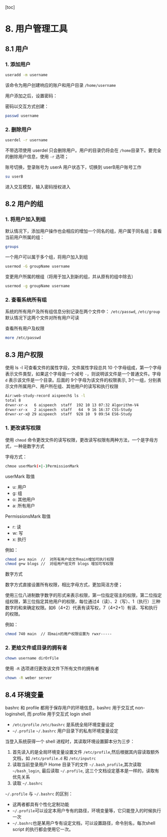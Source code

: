 [toc]

# 8. 用户管理工具

## 8.1 用户

### 1. 添加用户

```bash
useradd -m username
```

该命令为用户创建响应的账户和用户目录 `/home/username`

用户添加之后，设置密码：

密码以交互方式创建：

```bash
passwd username
```

### 2. 删除用户

```bash
userdel -r username
```

不带选项使用 userdel 只会删除用户。用户的目录仍将会在 `/home`目录下。要完全的删除用户信息，使用 `-r` 选项；

账号切换，登录账号为 userA 用户状态下，切换到 userB用户账号工作

```bash
su userB
```

进入交互模型，输入密码授权进入

## 8.2 用户的组

### 1. 将用户加入到组

默认情况下，添加用户操作也会相应的增加一个同名的组，用户属于同名组；查看当前用户所属的组：

```bash
groups
```

一个用户可以属于多个组，将用户加入到组

```bash
usermod -G groupName username
```

变更用户所属的根组（将用于加入到新的组，并从原有的组中除去）

```bash
usermod -g groupName username
```

### 2. 查看系统所有组

系统的所有用户及所有组信息分别记录在两个文件中： `/etc/passwd`, `/etc/group` 默认情况下这两个文件对所有用户可读

查看所有用户及权限

```bash
more /etc/passwd
```

## 8.3 用户权限

使用 ls -l 可查看文件的属性字段，文件属性字段总共 10 个字母组成，第一个字母表示文件类型，如果这个字母是一个减号 `-`，则说明该文件是一个普通文件。字母 `d` 表示该文件是一个目录。后面的 9个字母为该文件的权限表示, 3个一组，分别表示文件所属用户、用户所在组、其他用户的读写和执行权限

```bash
Air:web-study-record aispeech$ ls -l
total 8
drwxr-xr-x   6 aispeech  staff  192 10 13 07:32 Algorithm-V4
drwxr-xr-x   2 aispeech  staff   64  9 16 16:37 CSS-Study
drwxr-xr-x@ 29 aispeech  staff  928 10  9 09:54 ES6-Study
```

### 1. 更改读写权限

使用 `chmod` 命令更改文件的读写权限，更改读写权限有两种方法，一个是字母方式，一种是数字方式

字母方式：

```bash
chmoe userMark(+|-)PermissionMark
```

userMark 取值

- u: 用户
- g: 组
- o: 其他用户
- a: 所有用户

PermissionsMark 取值

- r: 读
- w: 写
- x: 执行

例如：

```bash
chmod a+x main	//	对所有用户给文件main增加可执行权限
chmod g+w blogs	//	对组用户给文件 blogs 增加可写权限
```

数字方式

数字方式直接设置所有权限，相比字母方式，更加简洁方便；

使用三位八进制数字数字的形式来表示权限，第一位指定宿主的权限，第二位指定组权限，第三位指定其他用户的权限，每位通过4（读）、2（写）、1（执行）三种数字的和来确定权限。如6（4+2）代表有读写权，7（4+2+1）有读、写和执行的权限。

例如：

```bash
chmod 740 main	// 将main的用户权限设置为 rwxr-----
```

### 2. 更给文件或目录的拥有者

```bash
chown username dirOrFile
```

使用 `-R` 选项递归更改该文件下所有文件的拥有者

```bash
chown -R weber server
```

## 8.4 环境变量

bashrc 和 profile 都用于保存用户的环境信息，bashrc 用于交互式 non-loginshell, 而 profile 用于交互式 login shell

- `/etc/profile` `/etc/bashrc` 是系统全局环境变量设定
- `~/.profile` `~/.bashrc` 用户目录下的私有环境变量设定

当登入系统获得一个 shell 进程时，其读取环境设置脚本分为三步：

1. 首先读入的是全局环境变量设置文件 `/etc/profile`,然后根据其内容读取额外文档，如 `/etc/profile.d` 和 `/etc/inputrc`
2. 读取当前登录用户 Home 目录下的文件 `~/.bash_profile`,其次读取 `~/bash_login`, 最后读取 `~/.profile`, 这三个文档设定基本是一样的，读取有优先关系
3. 读取 `~/.bashrc`

`~/.profile` 与 `~/.bashrc` 的区别：

- 这两者都具有个性化定制功能
- `~/.profile`可以设定本用户专有的路径，环境变量等，它只能登入的时候执行一次
- `~/.bashrc`也是某用户专有设定文档，可以设置路径，命令别名，每次shell script 的执行都会使用它一次。









